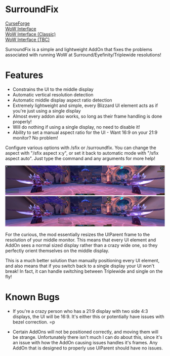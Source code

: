 # SurroundFix
[CurseForge](https://www.curseforge.com/wow/addons/surroundfix)  
[WoW Interface](https://www.wowinterface.com/downloads/info25251-SurroundFix.html)  
[WoW Interface (Classic)](https://www.wowinterface.com/downloads/info25252-SurroundFixClassic.html)  
[WoW Interface (TBC)](https://www.wowinterface.com/downloads/info25949-SurroundFixBCC.html)  

SurroundFix is a simple and lightweight AddOn that fixes the problems associated with running WoW at Surround/Eyefinity/Triplewide resolutions!

# Features
- Constrains the UI to the middle display
- Automatic vertical resolution detection
- Automatic middle display aspect ratio detection
- Extremely lightweight and simple, every Blizzard UI element acts as if you're just using a single display
- Almost every addon also works, so long as their frame handling is done properly!
- Will do nothing if using a single display, no need to disable it!
- Ability to set a manual aspect ratio for the UI - Want 16:9 on your 21:9 monitor? No problem!

Configure various options with /sfix or /surroundfix. You can change the aspect with "/sfix aspect x:y", or set it back to automatic mode with "/sfix aspect auto". Just type the command and any arguments for more help!


![Before](Other%20Files/Images/SFix%20Default.jpg)
![After](Other%20Files/Images/SFix%20Fixed.jpg)


For the curious, the mod essentially resizes the UIParent frame to the resolution of your middle monitor. This means that every UI element and AddOn sees a normal sized display rather than a crazy wide one, so they perfectly orient themselves on the middle display.

This is a much better solution than manually positioning every UI element, and also means that if you switch back to a single display your UI won't break! In fact, it can handle switching between Triplewide and single on the fly!


# Known Bugs  
- If you're a crazy person who has a 21:9 display with two side 4:3 displays, the UI will be 16:9. It's either this or potentially have issues with bezel correction. =p

- Certain AddOns will not be positioned correctly, and moving them will be strange. Unfortunately there isn't much I can do about this, since it's an issue with how the AddOn causing issues handles it's frames. Any AddOn that is designed to properly use UIParent should have no issues.
